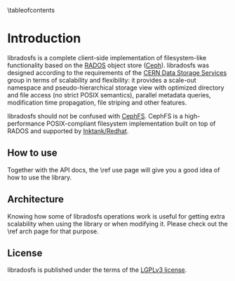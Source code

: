 \tableofcontents

Introduction
=============

libradosfs is a complete client-side implementation of filesystem-like
functionality based on the [RADOS](http://ceph.com/docs/master/rados/) object
store ([Ceph](http://ceph.com)).
libradosfs was designed according to the requirements of the [CERN Data Storage
Services](http://information-technology.web.cern.ch/about/organisation/data-storage-services)
group in terms of scalability and flexibility: it provides a scale-out namespace
and pseudo-hierarchical storage view with optimized directory and file access
(no strict POSIX semantics), parallel metadata queries, modification time
propagation, file striping and other features.

libradosfs should not be confused with
[CephFS](http://ceph.com/docs/master/cephfs/). CephFS is a high-performance
POSIX-compliant filesystem implementation built on top of RADOS and supported by
[Inktank/Redhat](http://www.redhat.com/en/technologies/storage/ceph).

How to use
-----------

Together with the API docs, the \ref use page will give you a good idea of
how to use the library.

Architecture
-------------

Knowing how some of libradosfs operations work is useful for getting extra
scalability when using the library or when modifying it. Please check out the
\ref arch page for that purpose.

License
--------

libradosfs is published under the terms of the
[LGPLv3 license](http://www.gnu.org/licenses/lgpl-3.0.html).

